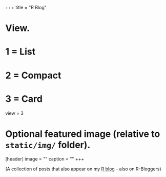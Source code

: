 +++
title = "R Blog"

# View.
#   1 = List
#   2 = Compact
#   3 = Card
view = 3

# Optional featured image (relative to `static/img/` folder).
[header]
image = ""
caption = ""
+++



(A collection of posts that also appear on my [R blog](https://cillianmacaodh.blogspot.com) - also on R-Bloggers)


<br>
